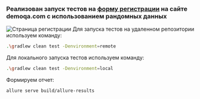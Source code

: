 ### Реализован запуск тестов на <a target="_blank" href="https://demoqa.com/automation-practice-form">форму регистрации</a> на сайте demoqa.com с использованием рандомных данных 
![Страница регистрации](https://user-images.githubusercontent.com/118796374/222902208-2973cfb7-c0f4-416c-bec4-c947b7532765.png)
Для запуска тестов на удаленном репозитории используем команду:
```bash
.\gradlew clean test -Denvironment=remote
```

Для локального запуска тестов используем команду:
```bash
.\gradlew clean test -Denvironment=local
```

Формируем отчет:
```bash
allure serve build/allure-results
```
